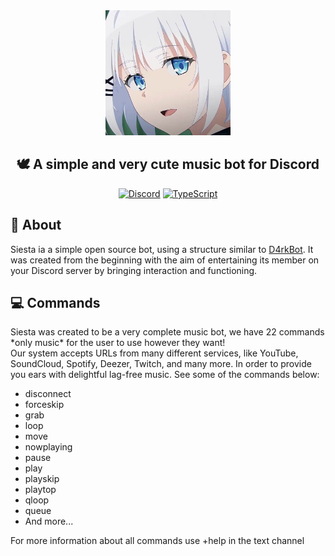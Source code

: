 <div align="center">
  <img src="1.jpg" alt="Logo of Siesta" width="200px"/>
  <h2> 🕊 A simple and very cute music bot for Discord </h2>
  
  [![Discord](https://img.shields.io/badge/ADD_IN_YOUR_SERVER-%237289DA.svg?style=for-the-badge&logo=discord&logoColor=white)](https://discord.com/oauth2/authorize?client_id=858734910197071912&permissions=3460168&scope=bot)
  [![TypeScript](https://img.shields.io/badge/typescript-%23007ACC.svg?style=for-the-badge&logo=typescript&logoColor=white)](https://www.typescriptlang.org/)
</div>

<h2>📝 About</h2>
<p>Siesta ia a simple open source bot, using a structure similar to <a href="https://github.com/davidffa/D4rkBot">D4rkBot</a>. It was created from the beginning with the aim of entertaining its member on your Discord server by bringing interaction and functioning.</p>

<h2>💻 Commands</h2>
<p>Siesta was created to be a very complete music bot, we have 22 commands *only music* for the user to use however they want! <br> Our system accepts URLs from many different services, like YouTube, SoundCloud, Spotify, Deezer, Twitch, and many more. In order to provide you ears with delightful lag-free music. See some of the commands below:</p>

<ul>
  <li>disconnect
  <li>forceskip
  <li>grab
  <li>loop
  <li>move
  <li>nowplaying
  <li>pause
  <li>play
  <li>playskip
  <li>playtop
  <li>qloop
  <li>queue
  <li>And more...
</ul>

<p>For more information about all commands use +help in the text channel</p>
